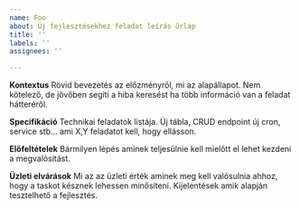 ```yaml
---
name: Foo
about: Új fejlesztésekhez feladat leírás űrlap
title: ''
labels: ''
assignees: ''

---
```


**Kontextus**
Rövid bevezetés az előzményről, mi az alapállapot. Nem kötelező, de jövőben segíti a hiba keresést ha több információ van a feladat hátteréről.

**Specifikáció**
Technikai feladatok listája. Új tábla, CRUD endpoint új cron, service stb… ami X,Y feladatot kell, hogy ellásson.

**Előfeltételek**
Bármilyen lépés aminek teljesülnie kell mielőtt el lehet kezdeni a megvalósítást.

**Üzleti elvárások**
Mi az az üzleti érték aminek meg kell valósulnia ahhoz, hogy a taskot késznek lehessen minősíteni. Kijelentések amik alapján tesztelhető a fejlesztés.
